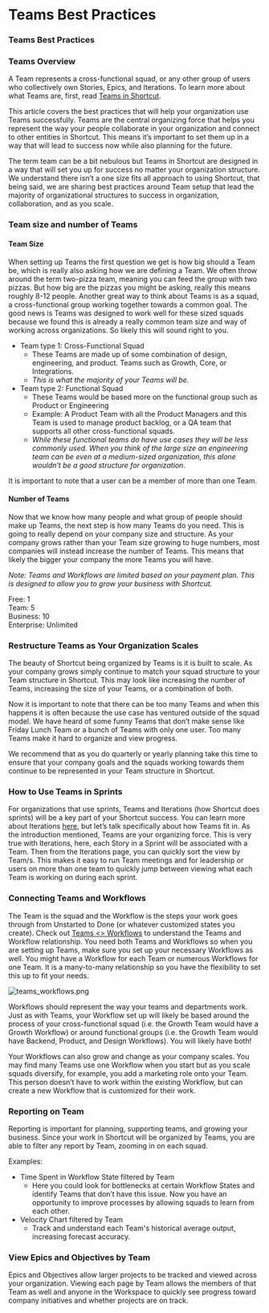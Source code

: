 # Teams Best Practices

### Teams Best Practices

### Teams Overview <a href="#h_01fq4wzyk7b205hw0zfm5nj4ec" id="h_01fq4wzyk7b205hw0zfm5nj4ec"></a>

A Team represents a cross-functional squad, or any other group of users who collectively own Stories, Epics, and Iterations. To learn more about what Teams are, first, read [Teams in Shortcut](https://help.shortcut.com/hc/en-us/articles/360058866151).

This article covers the best practices that will help your organization use Teams successfully. Teams are the central organizing force that helps you represent the way your people collaborate in your organization and connect to other entities in Shortcut. This means it’s important to set them up in a way that will lead to success now while also planning for the future.

The term team can be a bit nebulous but Teams in Shortcut are designed in a way that will set you up for success no matter your organization structure. We understand there isn’t a one size fits all approach to using Shortcut, that being said, we are sharing best practices around Team setup that lead the majority of organizational structures to success in organization, collaboration, and as you scale.

### Team size and number of Teams <a href="#h_01fq4x09fqetxwna2vrh47g4t1" id="h_01fq4x09fqetxwna2vrh47g4t1"></a>

#### Team Size <a href="#h_01hnf2rh16nvkkpj680ecz8xwx" id="h_01hnf2rh16nvkkpj680ecz8xwx"></a>

When setting up Teams the first question we get is how big should a Team be, which is really also asking how we are defining a Team. We often throw around the term two-pizza team, meaning you can feed the group with two pizzas. But how big are the pizzas you might be asking, really this means roughly 8-12 people. Another great way to think about Teams is as a squad, a cross-functional group working together towards a common goal. The good news is Teams was designed to work well for these sized squads because we found this is already a really common team size and way of working across organizations. So likely this will sound right to you.

* Team type 1: Cross-Functional Squad
  * These Teams are made up of some combination of design, engineering, and product. Teams such as Growth, Core, or Integrations.
  * _This is what the majority of your Teams will be._
* Team type 2: Functional Squad
  * These Teams would be based more on the functional group such as Product or Engineering
  * Example: A Product Team with all the Product Managers and this Team is used to manage product backlog, or a QA team that supports all other cross-functional squads.
  * _While these functional teams do have use cases they will be less commonly used. When you think of the large size an engineering team can be even at a medium-sized organization, this alone wouldn’t be a good structure for organization._

It is important to note that a user can be a member of more than one Team.

#### Number of Teams <a href="#h_01hnf2rh165r9e2r6f268kqrr8" id="h_01hnf2rh165r9e2r6f268kqrr8"></a>

Now that we know how many people and what group of people should make up Teams, the next step is how many Teams do you need. This is going to really depend on your company size and structure. As your company grows rather than your Team size growing to huge numbers, most companies will instead increase the number of Teams. This means that likely the bigger your company the more Teams you will have.

_Note: Teams and Workflows are limited based on your payment plan. This is designed to allow you to grow your business with Shortcut._

Free: 1\
Team: 5\
Business: 10\
Enterprise: Unlimited

### Restructure Teams as Your Organization Scales <a href="#h_01hnf2rh16dz9kffpw854zqtw4" id="h_01hnf2rh16dz9kffpw854zqtw4"></a>

The beauty of Shortcut being organized by Teams is it is built to scale. As your company grows simply continue to match your squad structure to your Team structure in Shortcut. This may look like increasing the number of Teams, increasing the size of your Teams, or a combination of both.

Now it is important to note that there can be too many Teams and when this happens it is often because the use case has ventured outside of the squad model. We have heard of some funny Teams that don’t make sense like Friday Lunch Team or a bunch of Teams with only one user. Too many Teams make it hard to organize and view progress.

We recommend that as you do quarterly or yearly planning take this time to ensure that your company goals and the squads working towards them continue to be represented in your Team structure in Shortcut.

### How to Use Teams in Sprints <a href="#h_01hnf2rh166wbtv6zk9p7b1bte" id="h_01hnf2rh166wbtv6zk9p7b1bte"></a>

For organizations that use sprints, Teams and Iterations (how Shortcut does sprints) will be a key part of your Shortcut success. You can learn more about Iterations [here](https://help.shortcut.com/hc/en-us/articles/360028953452), but let’s talk specifically about how Teams fit in. As the introduction mentioned, Teams are your organizing force. This is very true with Iterations, here, each Story in a Sprint will be associated with a Team. Then from the Iterations page, you can quickly sort the view by Team/s. This makes it easy to run Team meetings and for leadership or users on more than one team to quickly jump between viewing what each Team is working on during each sprint.

### Connecting Teams and Workflows <a href="#h_01hnf2rh16k1pqcjm0akcbja1g" id="h_01hnf2rh16k1pqcjm0akcbja1g"></a>

The Team is the squad and the Workflow is the steps your work goes through from Unstarted to Done (or whatever customized states you create). Check out [Teams <> Workflows](https://help.shortcut.com/hc/en-us/articles/4407290960916) to understand the Teams and Workflow relationship. You need both Teams and Workflows so when you are setting up Teams, make sure you set up your necessary Workflows as well. You might have a Workflow for each Team or numerous Workflows for one Team. It is a many-to-many relationship so you have the flexibility to set this up to fit your needs.

![teams\_workflows.png](https://help.shortcut.com/hc/article_attachments/4413322573332)

Workflows should represent the way your teams and departments work. Just as with Teams, your Workflow set up will likely be based around the process of your cross-functional squad (i.e. the Growth Team would have a Growth Workflow) or around functional groups (i.e. the Growth Team would have Backend, Product, and Design Workflows). You will likely have both!

Your Workflows can also grow and change as your company scales. You may find many Teams use one Workflow when you start but as you scale squads diversify, for example, you add a marketing role onto your Team. This person doesn’t have to work within the existing Workflow, but can create a new Workflow that is customized for their work.

### Reporting on Team <a href="#h_01hnf2rh16e423nvx369k510p9" id="h_01hnf2rh16e423nvx369k510p9"></a>

Reporting is important for planning, supporting teams, and growing your business. Since your work in Shortcut will be organized by Teams, you are able to filter any report by Team, zooming in on each squad.

Examples:

* Time Spent in Workflow State filtered by Team
  * Here you could look for bottlenecks at certain Workflow States and identify Teams that don’t have this issue. Now you have an opportunity to improve processes by allowing squads to learn from each other.
* Velocity Chart filtered by Team
  * Track and understand each Team's historical average output, increasing forecast accuracy.

### View Epics and Objectives by Team <a href="#h_01fq4x252cyew6ntbbyp4hv70m" id="h_01fq4x252cyew6ntbbyp4hv70m"></a>

Epics and Objectives allow larger projects to be tracked and viewed across your organization. Viewing each page by Team allows the members of that Team as well and anyone in the Workspace to quickly see progress toward company initiatives and whether projects are on track.
